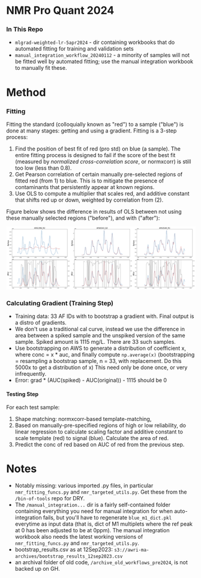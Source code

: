 # NMR Pro Quant 2024 

### In This Repo

* `mlgrad-weighted-lr-5apr2024` - dir containing workbooks that do automated fitting for training and validation sets
* `manual_integration_workflow_20240112` - a minority of samples will not be fitted well by automated fitting; use the manual integration workbook to manually fit these.

# Method

### Fitting

Fitting the standard (colloquially known as "red") to a sample ("blue") is done at many stages: getting and using a gradient. Fitting is a 3-step process:
1. Find the position of best fit of red (pro std) on blue (a sample). The entire fitting process is designed to fail if the score of the best fit (measured by *normalized cross-correlation score*, or normxcorr) is still too low (less than 0.8). 
2. Get Pearson correlation of certain manually pre-selected regions of fitted red (from 1) to blue. This is to mitigate the presence of contaminants that persistently appear at known regions. 
3. Use OLS to compute a multiplier that scales red, and additive constant that shifts red up or down, weighted by correlation from (2).

Figure below shows the difference in results of OLS between not using these manually selected regions ("before"), and with ("after"):

![Alt text](https://github.com/AWRIMetabolomics/pro-nmr-quant-2024/blob/master/figs/before_n_after.png)

### Calculating Gradient (Training Step)

* Training data: 33 AF IDs with to bootstrap a gradient with. Final output is a distro of gradients. 
* We don't use a traditional cal curve, instead we use the difference in area between a spiked sample and the unspiked version of the same sample. Spiked amount is 1115 mg/L. There are 33 such samples. 
* Use bootstrapping on AWS to generate a distribution of coefficient x, where conc = x * auc, and finally compute `np.average(x)` (bootstrapping = resampling a bootstrap sample, n = 33, with replacement. Do this 5000x to get a distribution of x) This need only be done once, or very infrequently. 
* Error: grad * (AUC(spiked) - AUC(original)) - 1115 should be 0

#### Testing Step

For each test sample:

1. Shape matching: normxcorr-based template-matching, 
2. Based on manually-pre-specified regions of high or low reliability, do linear regression to calculate scaling factor and additive constant to scale template (red) to signal (blue). Calculate the area of red. 
3. Predict the conc of red based on AUC of red from the previous step. 

# Notes

* Notably missing: various imported .py files, in particular `nmr_fitting_funcs.py` and `nmr_targeted_utils.py`. Get these from the `/bin-of-tools` repo for DRY.
* The `/manual_integration...` dir is a fairly self-contained folder containing everything you need for manual integration for when auto-integration fails, but you'll have to regenerate `blue_m1_dict.pkl` everytime as input data (that is, dict of M1 multiplets where the ref peak at 0 has been adjusted to be at 0ppm). The manual integration workbook also needs the latest working versions of `nmr_fitting_funcs.py` and `nmr_targeted_utils.py`. 
* bootstrap_results.csv as at 12Sep2023: `s3://awri-ma-archives/bootstrap_results_12sep2023.csv`
* an archival folder of old code, `/archive_old_workflows_pre2024`, is not backed up on GH. 